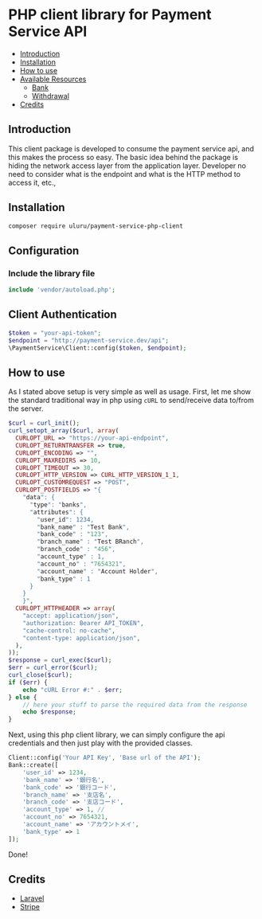 # PHP client library for Payment Service API
- [Introduction](#introduction)
- [Installation](#installation)
- [How to use](#usage)
- [Available Resources](docs/)
    - [Bank](docs/Bank.md)
    - [Withdrawal](docs/Withdrawal.md)
- [Credits](#credits)


<a name="introduction"></a>
## Introduction
This client package is developed to consume the payment service api, and this makes the process so easy. The basic idea behind the package is hiding the network access layer from the application layer. Developer no need to consider what is the endpoint and what is the HTTP method to access it, etc.,

<a name="installation"></a>
## Installation

```bash
composer require uluru/payment-service-php-client
```

<a name="configuration"></a>
## Configuration

### Include the library file
```php
include 'vendor/autoload.php';
```
<a name="authentication"></a>
## Client Authentication
```php
$token = "your-api-token";
$endpoint = "http://payment-service.dev/api";
\PaymentService\Client::config($token, $endpoint);
```
<a name="usage"></a>
## How to use
As I stated above setup is very simple as well as usage. First, let me show the standard traditional way in php using `cURL` to send/receive data to/from the server.
```php
$curl = curl_init();
curl_setopt_array($curl, array(
  CURLOPT_URL => "https://your-api-endpoint",
  CURLOPT_RETURNTRANSFER => true,
  CURLOPT_ENCODING => "",
  CURLOPT_MAXREDIRS => 10,
  CURLOPT_TIMEOUT => 30,
  CURLOPT_HTTP_VERSION => CURL_HTTP_VERSION_1_1,
  CURLOPT_CUSTOMREQUEST => "POST",
  CURLOPT_POSTFIELDS => "{
    "data": {
      "type": "banks",
      "attributes": {
        "user_id": 1234,
        "bank_name" : "Test Bank",
        "bank_code" : "123",
        "branch_name" : "Test BRanch",
        "branch_code" : "456",
        "account_type" : 1,
        "account_no" : "7654321",
        "account_name" : "Account Holder",
        "bank_type" : 1
      }
    }
    }",
  CURLOPT_HTTPHEADER => array(
    "accept: application/json",
    "authorization: Bearer API_TOKEN",
    "cache-control: no-cache",
    "content-type: application/json",
  ),
));
$response = curl_exec($curl);
$err = curl_error($curl);
curl_close($curl);
if ($err) {
    echo "cURL Error #:" . $err;
} else {
    // here your stuff to parse the required data from the response
    echo $response;
}
```
Next, using this php client library, we can simply configure the api credentials and then just play with the provided classes.
```php
Client::config('Your API Key', 'Base url of the API');
Bank::create([
    'user_id' => 1234,
    'bank_name' => '銀行名',
    'bank_code' => '銀行コード',
    'branch_name' => '支店名',
    'branch_code' => '支店コード',
    'account_type' => 1, //
    'account_no' => 7654321,
    'account_name' => 'アカウントメイ',
    'bank_type' => 1
]);
```
Done!

## Credits
  - [Laravel](http://www.laravel.com)
  - [Stripe](https://stripe.com/docs)